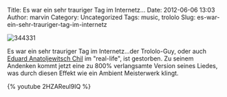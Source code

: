 Title: Es war ein sehr trauriger Tag im Internetz...
Date: 2012-06-06 13:03
Author: marvin
Category: Uncategorized
Tags: music, trololo
Slug: es-war-ein-sehr-trauriger-tag-im-internetz

![344331]({filename}/images/344331.png)

Es war ein sehr trauriger Tag im Internetz...der Trololo-Guy, oder auch
[Eduard Anatoljewitsch
Chil](http://de.wikipedia.org/wiki/Eduard_Anatoljewitsch_Chil) im
"real-life", ist gestorben. Zu seinem Andenken kommt jetzt eine zu 800%
verlangsamte Version seines Liedes, was durch diesen Effekt wie ein
Ambient Meisterwerk klingt.

{% youtube 2HZAReul9IQ %}

